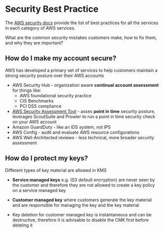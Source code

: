 # Security Best Practice

The [AWS security docs](https://docs.aws.amazon.com/security/) provide the list of best practices for all the services in each category of AWS services.

What are the common security mistakes customers make, how to fix them, and why they are important?

## How do I make my account secure?

AWS has developed a primary set of services to help customers maintain a strong security posture over their AWS accounts

- AWS Security Hub - organization aware **continual account assessment** for things like:
  - AWS foundational security practice
  - CIS Benchmarks
  - PCI DSS compliance
- [AWS Security Assessment Tool](https://github.com/awslabs/aws-security-assessment-solution) - asses **point in time** security posture, leverages ScoutSuite and Prowler to run a point in time security check on your AWS account
- Amazon GuardDuty - like an IDS system, not IPS
- AWS Config - audit and evaluate AWS resource configurations
- AWS Well-Architected reviews - less technical, more broader security assessment

## How do I protect my keys?

Different types of key material are allowed in KMS

- **Service managed keys** e.g. (S3 default encryption) are never seen by the customer and therefore they are not allowed to create a key policy on a service managed key

- **Customer managed key** where customers generate the key material and are responsible for managing the key and the key material

- Key deletion for customer managed key is instantaneous and can be destructive, therefore it is advisable to disable the CMK first before deleting it  
